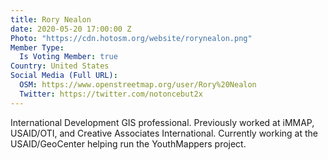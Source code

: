 ```yaml
---
title: Rory Nealon
date: 2020-05-20 17:00:00 Z
Photo: "https://cdn.hotosm.org/website/rorynealon.png"
Member Type:
  Is Voting Member: true
Country: United States
Social Media (Full URL):
  OSM: https://www.openstreetmap.org/user/Rory%20Nealon
  Twitter: https://twitter.com/notoncebut2x
---
```


<p>International Development GIS professional.  Previously worked at iMMAP, USAID/OTI, and Creative Associates International.  Currently working at the USAID/GeoCenter helping run the YouthMappers project.</p>
